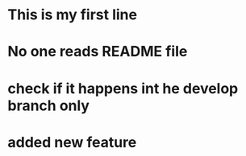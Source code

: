 # This is my first line

# No one reads README file 


# check if it happens int he develop branch only

# added new feature